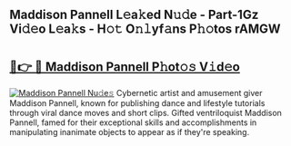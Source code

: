 ## Maddison Pannell L𝚎a𝚔ed N𝚞𝚍e - Part-1Gz Vi𝚍𝚎o L𝚎a𝚔s - H𝚘𝚝 O𝚗𝚕yf𝚊ns P𝚑𝚘tos rAMGW

# <h2><a href="http://kf1dna1.oniu.top/?m=Maddison+Pannell">🔗👉 🔴 Maddison Pannell P𝚑ot𝚘𝚜 V𝚒d𝚎o</a></h2>

[![Maddison Pannell Nu𝚍e𝚜](https://i.imgur.com/0qMVB7G.gif)](http://kf1dna1.oniu.top/?m=Maddison+Pannell)
Cybernetic artist and amusement giver Maddison Pannell, known for publishing dance and lifestyle tutorials through viral dance moves and short clips. Gifted ventriloquist Maddison Pannell, famed for their exceptional skills and accomplishments in manipulating inanimate objects to appear as if they're speaking.  
